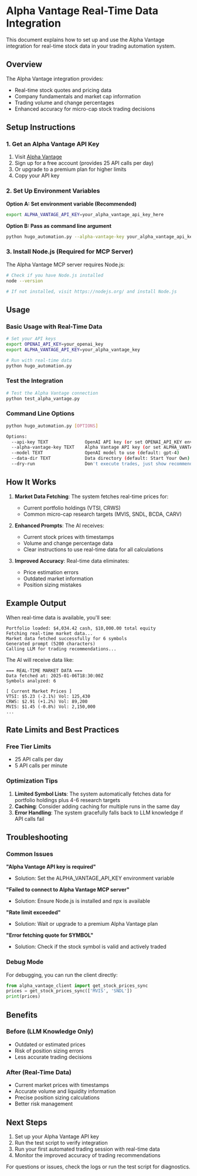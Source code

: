 # Alpha Vantage Real-Time Data Integration

This document explains how to set up and use the Alpha Vantage integration for real-time stock data in your trading automation system.

## Overview

The Alpha Vantage integration provides:
- Real-time stock quotes and pricing data
- Company fundamentals and market cap information
- Trading volume and change percentages
- Enhanced accuracy for micro-cap stock trading decisions

## Setup Instructions

### 1. Get an Alpha Vantage API Key

1. Visit [Alpha Vantage](https://www.alphavantage.co/support/#api-key)
2. Sign up for a free account (provides 25 API calls per day)
3. Or upgrade to a premium plan for higher limits
4. Copy your API key

### 2. Set Up Environment Variables

**Option A: Set environment variable (Recommended)**
```bash
export ALPHA_VANTAGE_API_KEY=your_alpha_vantage_api_key_here
```

**Option B: Pass as command line argument**
```bash
python hugo_automation.py --alpha-vantage-key your_alpha_vantage_api_key_here
```

### 3. Install Node.js (Required for MCP Server)

The Alpha Vantage MCP server requires Node.js:
```bash
# Check if you have Node.js installed
node --version

# If not installed, visit https://nodejs.org/ and install Node.js
```

## Usage

### Basic Usage with Real-Time Data

```bash
# Set your API keys
export OPENAI_API_KEY=your_openai_key
export ALPHA_VANTAGE_API_KEY=your_alpha_vantage_key

# Run with real-time data
python hugo_automation.py
```

### Test the Integration

```bash
# Test the Alpha Vantage connection
python test_alpha_vantage.py
```

### Command Line Options

```bash
python hugo_automation.py [OPTIONS]

Options:
  --api-key TEXT              OpenAI API key (or set OPENAI_API_KEY env var)
  --alpha-vantage-key TEXT    Alpha Vantage API key (or set ALPHA_VANTAGE_API_KEY env var)
  --model TEXT                OpenAI model to use (default: gpt-4)
  --data-dir TEXT             Data directory (default: Start Your Own)
  --dry-run                   Don't execute trades, just show recommendations
```

## How It Works

1. **Market Data Fetching**: The system fetches real-time prices for:
   - Current portfolio holdings (VTSI, CRWS)
   - Common micro-cap research targets (MVIS, SNDL, BCDA, CARV)

2. **Enhanced Prompts**: The AI receives:
   - Current stock prices with timestamps
   - Volume and change percentage data
   - Clear instructions to use real-time data for all calculations

3. **Improved Accuracy**: Real-time data eliminates:
   - Price estimation errors
   - Outdated market information
   - Position sizing mistakes

## Example Output

When real-time data is available, you'll see:

```
Portfolio loaded: $4,034.42 cash, $10,000.00 total equity
Fetching real-time market data...
Market data fetched successfully for 6 symbols
Generated prompt (5200 characters)
Calling LLM for trading recommendations...
```

The AI will receive data like:
```
=== REAL-TIME MARKET DATA ===
Data fetched at: 2025-01-06T18:30:00Z
Symbols analyzed: 6

[ Current Market Prices ]
VTSI: $5.23 (-2.1%) Vol: 125,430
CRWS: $2.91 (+1.2%) Vol: 89,200
MVIS: $1.45 (-0.8%) Vol: 2,150,000
...
```

## Rate Limits and Best Practices

### Free Tier Limits
- 25 API calls per day
- 5 API calls per minute

### Optimization Tips
1. **Limited Symbol Lists**: The system automatically fetches data for portfolio holdings plus 4-6 research targets
2. **Caching**: Consider adding caching for multiple runs in the same day
3. **Error Handling**: The system gracefully falls back to LLM knowledge if API calls fail

## Troubleshooting

### Common Issues

**"Alpha Vantage API key is required"**
- Solution: Set the ALPHA_VANTAGE_API_KEY environment variable

**"Failed to connect to Alpha Vantage MCP server"**
- Solution: Ensure Node.js is installed and npx is available

**"Rate limit exceeded"**
- Solution: Wait or upgrade to a premium Alpha Vantage plan

**"Error fetching quote for SYMBOL"**
- Solution: Check if the stock symbol is valid and actively traded

### Debug Mode

For debugging, you can run the client directly:
```python
from alpha_vantage_client import get_stock_prices_sync
prices = get_stock_prices_sync(['MVIS', 'SNDL'])
print(prices)
```

## Benefits

### Before (LLM Knowledge Only)
- Outdated or estimated prices
- Risk of position sizing errors
- Less accurate trading decisions

### After (Real-Time Data)
- Current market prices with timestamps
- Accurate volume and liquidity information
- Precise position sizing calculations
- Better risk management

## Next Steps

1. Set up your Alpha Vantage API key
2. Run the test script to verify integration
3. Run your first automated trading session with real-time data
4. Monitor the improved accuracy of trading recommendations

For questions or issues, check the logs or run the test script for diagnostics.